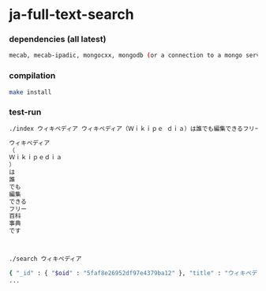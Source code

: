 # ja-full-text-search


### dependencies (all latest)
```bash
mecab, mecab-ipadic, mongocxx, mongodb (or a connection to a mongo server)
```

### compilation
```bash
make install
```

### test-run
```bash
./index ウィキペディア ウィキペディア（Ｗｉｋｉｐｅ ｄｉａ）は誰でも編集できるフリー百科事典です

ウィキペディア
（
Ｗｉｋｉｐｅｄｉａ
）
は
誰
でも
編集
できる
フリー
百科
事典
です



./search ウィキペディア

{ "_id" : { "$oid" : "5faf8e26952df97e4379ba12" }, "title" : "ウィキペディア", "content" : "ウィキペディア（Ｗｉｋｉｐｅｄｉａ）は誰でも編集できるフリー百科事典です" }
...
```